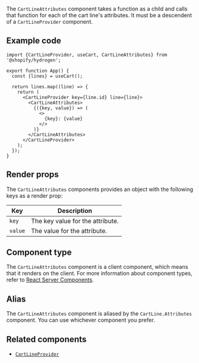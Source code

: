 <!-- This file is generated from the source code. Edit the files in /packages/hydrogen/src/components/CartLineAttributes and run 'yarn generate-docs' at the root of this repo. -->

The `CartLineAttributes` component takes a function as a child and calls that function for each of the
cart line's attributes. It must be a descendent of a `CartLineProvider` component.

## Example code

```tsx
import {CartLineProvider, useCart, CartLineAttributes} from '@shopify/hydrogen';

export function App() {
  const {lines} = useCart();

  return lines.map((line) => {
    return (
      <CartLineProvider key={line.id} line={line}>
        <CartLineAttributes>
          {({key, value}) => (
            <>
              {key}: {value}
            </>
          )}
        </CartLineAttributes>
      </CartLineProvider>
    );
  });
}
```

## Render props

The `CartLineAttributes` components provides an object with the following keys as a render prop:

| Key     | Description                      |
| ------- | -------------------------------- |
| `key`   | The key value for the attribute. |
| `value` | The value for the attribute.     |

## Component type

The `CartLineAttributes` component is a client component, which means that it renders on the client. For more information about component types, refer to [React Server Components](/custom-storefronts/hydrogen/framework/react-server-components).

## Alias

The `CartLineAttributes` component is aliased by the `CartLine.Attributes` component. You can use whichever component you prefer.

## Related components

- [`CartLineProvider`](/api/hydrogen/components/cart/cartlineprovider)

